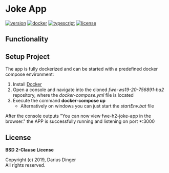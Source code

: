 # Joke App
[![version][version-img]](.)
[![docker][docker-img]][docker-url]
[![typescript][typescript-img]][typescript-url]
[![license][license-img]](LICENSE)

## Functionality

## Setup Project

The app is fully dockerized and can be started with a predefined docker compose environment:

1. Install [Docker](https://docs.docker.com/docker-for-windows/install/)
2. Open a console and navigate into the cloned *fwe-ws19-20-756891-ha2* repository, where the *docker-compose.yml* file is located
3. Execute the command **docker-compose up**
    - Alternatively on windows you can just start the *startEnv.bat* file

After the console outputs "You can now view fwe-h2-joke-app in the browser." the APP is successfully running and listening on port *:3000

## License

**BSD 2-Clause License**

Copyright (c) 2019, Darius Dinger<br>
All rights reserved.

<!-- Shields -->
[version-img]: https://img.shields.io/badge/version-1.0.0-red.svg?style=flat-square
[typescript-img]: https://img.shields.io/badge/typescript-3.6.4-green.svg?style=flat-square
[docker-img]: https://img.shields.io/badge/docker--compose-3.0-green.svg?style=flat-square
[license-img]: https://img.shields.io/badge/license-MIT-blue.svg?style=flat-square

<!-- Links -->
[typescript-url]: https://www.typescriptlang.org/
[docker-url]: https://docs.docker.com/compose/